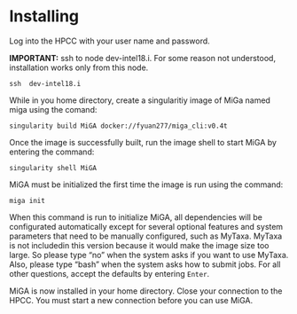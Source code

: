 # Installing

Log into the HPCC with your user name and password.  

**IMPORTANT:** ssh to node  dev-intel18.i. For some reason not understood, installation works only from this node.  

```
ssh  dev-intel18.i
```
While in you home directory, create a singularitiy image of MiGa named miga using the comand:

```
singularity build MiGA docker://fyuan277/miga_cli:v0.4t
```

Once the image is successfully built, run the image shell to start MiGA by entering the command: 

```
singularity shell MiGA
```

MiGA must be initialized the first time the image is run using the command:  

```
miga init
```
When this command is run to initialize MiGA, all dependencies will be configurated automatically except for several optional features and system parameters that need to be manually configured, such as MyTaxa. MyTaxa is not includedin this version because it would make the image size too large. So please type “no” when the system asks if you want to use MyTaxa. Also, please type “bash” when the system asks how to submit jobs. For all other questions, accept the defaults by entering `Enter`.

MiGA is now installed in your home directory. Close your connection to the HPCC. You must start a new connection before you can use MiGA.

